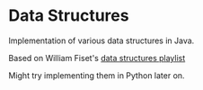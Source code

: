 # Data Structures

Implementation of various data structures in Java.

Based on William Fiset's [data structures playlist](https://www.youtube.com/playlist?list=PLDV1Zeh2NRsB6SWUrDFW2RmDotAfPbeHu)

Might try implementing them in Python later on.
